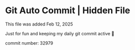 # Git Auto Commit | Hidden File

This file was added Feb 12, 2025

Just for fun and keeping my daily git commit active 🤪

commit number: 32979
